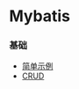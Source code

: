 Mybatis
===
### 基础
* [简单示例](https://github.com/NTFSk/JavaLearning/blob/master/source/Mybatis/1.%E4%B8%80%E4%B8%AA%E7%AE%80%E5%8D%95%E7%9A%84%E7%A4%BA%E4%BE%8B.md)
* [CRUD]()
